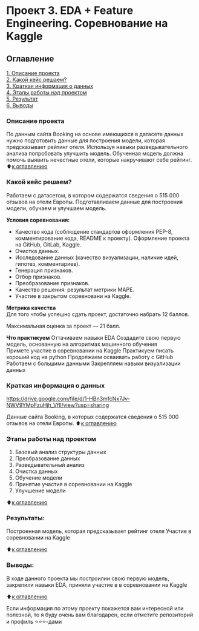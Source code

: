# Проект 3. EDA + Feature Engineering. Соревнование на Kaggle

## Оглавление  
[1. Описание проекта](https://github.com/AnastasiyaKisslaya/Project-3/blob/master/README.md#описание-проекта)  
[2. Какой кейс решаем?](https://github.com/AnastasiyaKisslaya/Project-3/blob/master/README.md#какой-кейс-решаем)  
[3. Краткая информация о данных](https://github.com/AnastasiyaKisslaya/Project-3/blob/master/README.md#краткая-информация-о-данных)  
[4. Этапы работы над проектом](https://github.com/AnastasiyaKisslaya/Project-3/blob/master/README.md#этапы-работы-над-проектом)  
[5. Результат](https://github.com/AnastasiyaKisslaya/Project-3/blob/master/README.md#результаты)    
[6. Выводы](https://github.com/AnastasiyaKisslaya/Project-3/blob/master/README.md#выводы) 

### Описание проекта 
По данным сайта Booking на основе имеющихся в датасете данных нужно подготовить данные для построения модели, которая предсказывает рейтинг отеля. Используя навыки разведывательного анализа попробовать улучшить модель. Обученная модель должна помочь выявить нечестные отели, которые накручивают себе рейтинг.
:arrow_up:[к оглавлению](https://github.com/AnastasiyaKisslaya/Project-3/blob/master/README.md#оглавление)


### Какой кейс решаем?    
Работаем с датасетом, в котором содержатся сведения о 515 000 отзывов на отели Европы. Подготавливаем данные для построения модели, обучаем и улучшаем модель. 

**Условия соревнования:**  
- Качество кода (соблюдение стандартов оформления PEP-8, комментирование кода, README к проекту). Оформление проекта на GitHub, GitLab, Kaggle.
- Очистка данных.
- Исследование данных (качество визуализации, наличие идей, гипотез, комментариев).
- Генерация признаков.
- Отбор признаков.
- Преобразование признаков.
- Качество решения: результат метрики MAPE.
- Участие в закрытом соревновани на Kaggle.

**Метрика качества**     
Для того чтобы успешно сдать проект, достаточно набрать 12 баллов.

Максимальная оценка за проект — 21 балл.

**Что практикуем** 
Оттачиваем навыки EDA
Создадите свою первую модель, основанную на алгоритмах машинного обучения    
Примете участие в соревновании на Kaggle
Практикуем писать хороший код на python
Продолжаем осваивать работу с GitHub
Работаем с большими данными
Закрепляем навыки визуализации данных


### Краткая информация о данных
https://drive.google.com/file/d/1-HBn3mfcNx7Jv-NWV9YMpFzuHjh_Vfll/view?usp=sharing

Данные сайта Booking, в которых содержатся сведения о 515 000 отзывов на отели Европы.
:arrow_up:[к оглавлению](https://github.com/AnastasiyaKisslaya/Project-3/blob/master/README.md#оглавление)


### Этапы работы над проектом  

1. Базовый анализ структуры данных
2. Преобразование данных
3. Разведывательный анализ
4. Очистка данных
5. Обучение модели
6. Принятие участия в соревновании на Kaggle
7. Улучшение модели

:arrow_up:[к оглавлению](https://github.com/AnastasiyaKisslaya/Project-3/blob/master/README.md#оглавление)


### Результаты:  
Построенная модель, которая предсказывает рейтинг отеля
Участие в соревновании на Kaggle

:arrow_up:[к оглавлению](https://github.com/AnastasiyaKisslaya/Project-3/blob/master/README.md#оглавление)


### Выводы:  
В ходе данного проекта мы построилии свою первую модель, закрепили навыки EDA, приняли участие в в соревновании на Kaggle

:arrow_up:[к оглавлению](https://github.com/AnastasiyaKisslaya/Project-3/blob/master/README.md#оглавление)


Если информация по этому проекту покажется вам интересной или полезной, то я буду очень вам благодарен, если отметите репозиторий и профиль ⭐️⭐️⭐️-дами